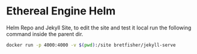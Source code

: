 # Ethereal Engine Helm

Helm Repo and Jekyll Site, to edit the site and test it local run the following command inside the parent dir.
``` bash
docker run -p 4000:4000 -v $(pwd):/site bretfisher/jekyll-serve
```
